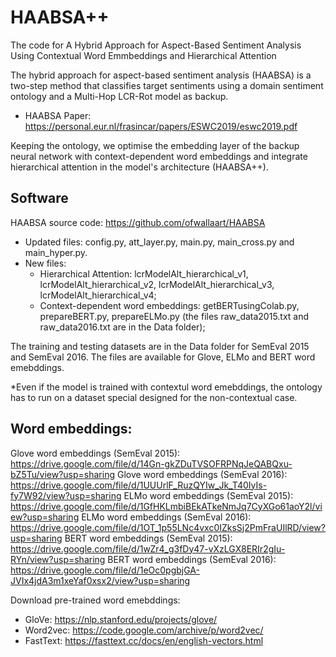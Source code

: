 # HAABSA++
The code for A Hybrid Approach for Aspect-Based Sentiment Analysis Using Contextual Word Emmbeddings and Hierarchical Attention

The hybrid approach for aspect-based sentiment analysis (HAABSA) is a two-step method that classifies target sentiments using a domain sentiment ontology and a Multi-Hop LCR-Rot model as backup.
 - HAABSA Paper: https://personal.eur.nl/frasincar/papers/ESWC2019/eswc2019.pdf
 
 Keeping the ontology, we optimise the embedding layer of the backup neural network with context-dependent word embeddings and integrate hierarchical attention in the model's architecture (HAABSA++).
 
 ## Software
HAABSA source code: https://github.com/ofwallaart/HAABSA 
- Updated files: config.py, att_layer.py, main.py, main_cross.py and main_hyper.py.
- New files: 
  - Hierarchical Attention: lcrModelAlt_hierarchical_v1, lcrModelAlt_hierarchical_v2, lcrModelAlt_hierarchical_v3, lcrModelAlt_hierarchical_v4;
  - Context-dependent word embeddings: getBERTusingColab.py, prepareBERT.py, prepareELMo.py (the files raw_data2015.txt and raw_data2016.txt are in the Data folder);

The training and testing datasets are in the Data folder for SemEval 2015 and SemEval 2016. The files are available for Glove, ELMo and BERT word emebddings. 

*Even if the model is trained with contextul word emebddings, the ontology has to run on a dataset special designed for the non-contextual case.
  
 ## Word embeddings:
 Glove word embeddings (SemEval 2015): https://drive.google.com/file/d/14Gn-gkZDuTVSOFRPNqJeQABQxu-bZ5Tu/view?usp=sharing
 Glove word embeddings (SemEval 2016): https://drive.google.com/file/d/1UUUrlF_RuzQYIw_Jk_T40IyIs-fy7W92/view?usp=sharing
 ELMo word embeddings (SemEval 2015): https://drive.google.com/file/d/1GfHKLmbiBEkATkeNmJq7CyXGo61aoY2l/view?usp=sharing
 ELMo word embeddings (SemEval 2016): https://drive.google.com/file/d/1OT_1p55LNc4vxc0IZksSj2PmFraUIlRD/view?usp=sharing
 BERT word embeddings (SemEval 2015): https://drive.google.com/file/d/1wZr4_g3fDy47-vXzLGX8ERIr2gIu-RYn/view?usp=sharing
 BERT word embeddings (SemEval 2016): https://drive.google.com/file/d/1eOc0pgbjGA-JVIx4jdA3m1xeYaf0xsx2/view?usp=sharing
 
Download pre-trained word emebddings: 
- GloVe: https://nlp.stanford.edu/projects/glove/
- Word2vec: https://code.google.com/archive/p/word2vec/
- FastText: https://fasttext.cc/docs/en/english-vectors.html
